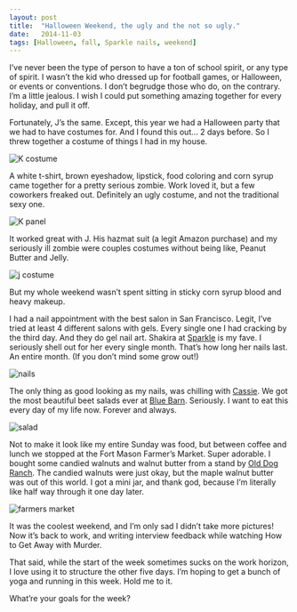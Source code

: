 ```yaml
---
layout: post
title:  "Halloween Weekend, the ugly and the not so ugly."
date:   2014-11-03
tags: [Halloween, fall, Sparkle nails, weekend]
---
```

I’ve never been the type of person to have a ton of school spirit, or any type of spirit. I wasn’t the kid who dressed up for football games, or Halloween, or events or conventions. I don’t begrudge those who do, on the contrary. I’m a little jealous. I wish I could put something amazing together for every holiday, and pull it off. 

Fortunately, J’s the same. Except, this year we had a Halloween party that we had to have costumes for. And I found this out… 2 days before. So I threw together a costume of things I had in my house.

![K costume](https://lh4.googleusercontent.com/prZ9iCOhLt60TCYlLsDZykOuOJoIgOeQT8kFXvuMY7s=w493-h716-no)

A white t-shirt, brown eyeshadow, lipstick, food coloring and corn syrup came together for a pretty serious zombie. Work loved it, but a few coworkers freaked out. Definitely an ugly costume, and not the traditional sexy one.

![K panel](https://lh6.googleusercontent.com/-mRxBHp7sSlM/VFPI0AcgesI/AAAAAAAAM0o/vbIcGWlQVEI/s716-no/IMG_4167-MIX.jpg)

It worked great with J. His hazmat suit (a legit Amazon purchase) and my seriously ill zombie were couples costumes without being like, Peanut Butter and Jelly.

![j costume](https://lh5.googleusercontent.com/wTNjCJT-fdipjaZbB_r8xjW3yY5PzMfou4rC0Qd8VGY=w598-h716-no)

But my whole weekend wasn’t spent sitting in sticky corn syrup blood and heavy makeup.

I had a nail appointment with the best salon in San Francisco. Legit, I’ve tried at least 4 different salons with gels. Every single one I had cracking by the third day. And they do gel nail art. Shakira at [Sparkle](http://sparklesanfrancisco.com/) is my fave. I seriously shell out for her every single month. That’s how long her nails last. An entire month. (If you don’t mind some grow out!)

![nails](https://lh3.googleusercontent.com/-JoJlJYYi3fA/VFbUZ_kn3hI/AAAAAAAAM6w/jK3tqKK3tus/s716-no/IMG_4202.JPG)

The only thing as good looking as my nails, was chilling with [Cassie](http://almostgettingittogether.com/). We got the most beautiful beet salads ever at [Blue Barn](http://www.bluebarngourmet.com/). Seriously. I want to eat this every day of my life now. Forever and always.

![salad](https://lh5.googleusercontent.com/gJN3vD6H38xqIcN9VEz16Q3PJ7RLm131hjrrzOLcU7g=w955-h716-no)

Not to make it look like my entire Sunday was food, but between coffee and lunch we stopped at the Fort Mason Farmer’s Market. Super adorable. I bought some candied walnuts and walnut butter from a stand by [Old Dog Ranch](http://olddogranch.com/). The candied walnuts were just okay, but the maple walnut butter was out of this world. I got a mini jar, and thank god, because I’m literally like half way through it one day later.

![farmers market](https://lh4.googleusercontent.com/mXL7lgkbuGFTvco6wdyb8bOkVKoig4iGLEJB9goD4b8=w955-h716-no)

It was the coolest weekend, and I’m only sad I didn’t take more pictures! Now it’s back to work, and writing interview feedback while watching How to Get Away with Murder.

That said, while the start of the week sometimes sucks on the work horizon, I love using it to structure the other five days. I’m hoping to get a bunch of yoga and running in this week. Hold me to it. 

What’re your goals for the week? 